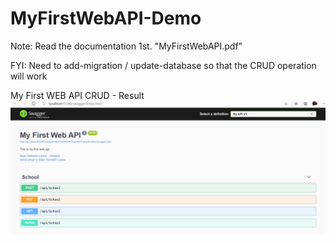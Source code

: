 # MyFirstWebAPI-Demo

Note: Read the documentation 1st. "MyFirstWebAPI.pdf"

FYI: Need to add-migration / update-database so that the CRUD operation will work 

My First WEB API CRUD - Result
![My First WebAPI](/API.PNG)
